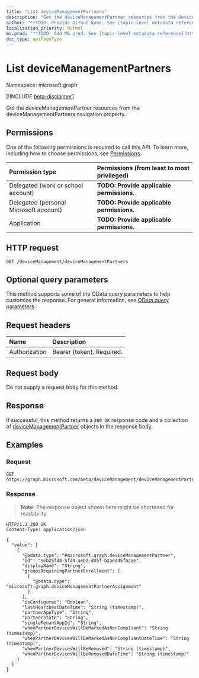 ```yaml
---
title: "List deviceManagementPartners"
description: "Get the deviceManagementPartner resources from the deviceManagementPartners navigation property."
author: "**TODO: Provide Github Name. See [topic-level metadata reference](https://msgo.azurewebsites.net/add/document/guidelines/metadata.html#topic-level-metadata)**"
localization_priority: Normal
ms.prod: "**TODO: Add MS prod. See [topic-level metadata reference](https://msgo.azurewebsites.net/add/document/guidelines/metadata.html#topic-level-metadata)**"
doc_type: apiPageType
---
```


# List deviceManagementPartners
Namespace: microsoft.graph

[!INCLUDE [beta-disclaimer](../../includes/beta-disclaimer.md)]

Get the deviceManagementPartner resources from the deviceManagementPartners navigation property.

## Permissions
One of the following permissions is required to call this API. To learn more, including how to choose permissions, see [Permissions](/graph/permissions-reference).

|Permission type|Permissions (from least to most privileged)|
|:---|:---|
|Delegated (work or school account)|**TODO: Provide applicable permissions.**|
|Delegated (personal Microsoft account)|**TODO: Provide applicable permissions.**|
|Application|**TODO: Provide applicable permissions.**|

## HTTP request

<!-- {
  "blockType": "ignored"
}
-->
``` http
GET /deviceManagement/deviceManagementPartners
```

## Optional query parameters
This method supports some of the OData query parameters to help customize the response. For general information, see [OData query parameters](/graph/query-parameters).

## Request headers
|Name|Description|
|:---|:---|
|Authorization|Bearer {token}. Required.|

## Request body
Do not supply a request body for this method.

## Response

If successful, this method returns a `200 OK` response code and a collection of [deviceManagementPartner](../resources/devicemanagementpartner.md) objects in the response body.

## Examples

### Request
<!-- {
  "blockType": "request",
  "name": "list_devicemanagementpartner"
}
-->
``` http
GET https://graph.microsoft.com/beta/deviceManagement/deviceManagementPartners
```


### Response
>**Note:** The response object shown here might be shortened for readability.
<!-- {
  "blockType": "response",
  "truncated": true,
  "@odata.type": "Collection(microsoft.graph.deviceManagementPartner)"
}
-->
``` http
HTTP/1.1 200 OK
Content-Type: application/json

{
  "value": [
    {
      "@odata.type": "#microsoft.graph.deviceManagementPartner",
      "id": "aeb25fd4-5fd4-aeb2-d45f-b2aed45fb2ae",
      "displayName": "String",
      "groupsRequiringPartnerEnrollment": [
        {
          "@odata.type": "microsoft.graph.deviceManagementPartnerAssignment"
        }
      ],
      "isConfigured": "Boolean",
      "lastHeartbeatDateTime": "String (timestamp)",
      "partnerAppType": "String",
      "partnerState": "String",
      "singleTenantAppId": "String",
      "whenPartnerDevicesWillBeMarkedAsNonCompliant": "String (timestamp)",
      "whenPartnerDevicesWillBeMarkedAsNonCompliantDateTime": "String (timestamp)",
      "whenPartnerDevicesWillBeRemoved": "String (timestamp)",
      "whenPartnerDevicesWillBeRemovedDateTime": "String (timestamp)"
    }
  ]
}
```

